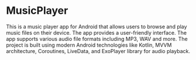 # MusicPlayer
This is a music player app for Android that allows users to browse and play music files on their device. 
The app provides a user-friendly interface.
The app supports various audio file formats including MP3, WAV and more.
The project is built using modern Android technologies like Kotlin, MVVM architecture, Coroutines, LiveData, and ExoPlayer library for audio playback.
